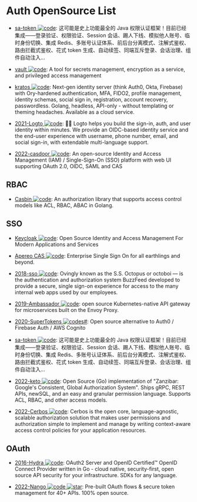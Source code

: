 # Auth OpenSource List

- [sa-token ![code](https://martrix-usa.oss-accelerate.aliyuncs.com/logo/code.svg)](https://github.com/dromara/Sa-Token): 这可能是史上功能最全的 Java 权限认证框架！目前已经集成——登录验证、权限验证、Session 会话、踢人下线、模拟他人账号、临时身份切换、集成 Redis、多账号认证体系、前后台分离模式、注解式鉴权、路由拦截式鉴权、花式 token 生成、自动续签、同端互斥登录、会话治理、组件自动注入...

- [vault ![code](https://martrix-usa.oss-accelerate.aliyuncs.com/logo/code.svg)](https://github.com/hashicorp/vault): A tool for secrets management, encryption as a service, and privileged access management

- [kratos ![code](https://martrix-usa.oss-accelerate.aliyuncs.com/logo/code.svg)](https://github.com/ory/kratos): Next-gen identity server (think Auth0, Okta, Firebase) with Ory-hardened authentication, MFA, FIDO2, profile management, identity schemas, social sign in, registration, account recovery, passwordless. Golang, headless, API-only - without templating or theming headaches. Available as a cloud service.

- [2021-Logto ![code](https://martrix-usa.oss-accelerate.aliyuncs.com/logo/code.svg)](https://github.com/logto-io/logto): 🧑‍🚀 Logto helps you build the sign-in, auth, and user identity within minutes. We provide an OIDC-based identity service and the end-user experience with username, phone number, email, and social sign-in, with extendable multi-language support.

- [2022-casdoor ![code](https://martrix-usa.oss-accelerate.aliyuncs.com/logo/code.svg)](https://github.com/casdoor/casdoor): An open-source Identity and Access Management (IAM) / Single-Sign-On (SSO) platform with web UI supporting OAuth 2.0, OIDC, SAML and CAS

## RBAC

- [Casbin ![code](https://martrix-usa.oss-accelerate.aliyuncs.com/logo/code.svg)](https://github.com/casbin/casbin): An authorization library that supports access control models like ACL, RBAC, ABAC in Golang.

## SSO

- [Keycloak ![code](https://martrix-usa.oss-accelerate.aliyuncs.com/logo/code.svg)](https://github.com/keycloak/keycloak): Open Source Identity and Access Management For Modern Applications and Services

- [Apereo CAS ![code](https://martrix-usa.oss-accelerate.aliyuncs.com/logo/code.svg)](https://github.com/apereo/cas): Enterprise Single Sign On for all earthlings and beyond.

- [2018-sso ![code](https://martrix-usa.oss-accelerate.aliyuncs.com/logo/code.svg)](https://github.com/buzzfeed/sso): Ovingly known as the S.S. Octopus or octoboi — is the authentication and authorization system BuzzFeed developed to provide a secure, single sign-on experience for access to the many internal web apps used by our employees.

- [2019-Ambassador ![code](https://martrix-usa.oss-accelerate.aliyuncs.com/logo/code.svg)](https://github.com/datawire/ambassador): open source Kubernetes-native API gateway for microservices built on the Envoy Proxy.

- [2020-SuperTokens ![code](https://martrix-usa.oss-accelerate.aliyuncs.com/logo/code.svg)s#](https://github.com/supertokens/supertokens-core): Open source alternative to Auth0 / Firebase Auth / AWS Cognito

- [sa-token ![code](https://martrix-usa.oss-accelerate.aliyuncs.com/logo/code.svg)](https://github.com/click33/sa-token): 这可能是史上功能最全的 Java 权限认证框架！目前已经集成——登录验证、权限验证、Session 会话、踢人下线、模拟他人账号、临时身份切换、集成 Redis、多账号认证体系、前后台分离模式、注解式鉴权、路由拦截式鉴权、花式 token 生成、自动续签、同端互斥登录、会话治理、组件自动注入...

- [2022-keto ![code](https://martrix-usa.oss-accelerate.aliyuncs.com/logo/code.svg)](https://github.com/ory/keto): Open Source (Go) implementation of "Zanzibar: Google's Consistent, Global Authorization System". Ships gRPC, REST APIs, newSQL, and an easy and granular permission language. Supports ACL, RBAC, and other access models.

- [2022-Cerbos ![code](https://martrix-usa.oss-accelerate.aliyuncs.com/logo/code.svg)](https://github.com/cerbos/cerbos): Cerbos is the open core, language-agnostic, scalable authorization solution that makes user permissions and authorization simple to implement and manage by writing context-aware access control policies for your application resources.

## OAuth

- [2016-Hydra ![code](https://martrix-usa.oss-accelerate.aliyuncs.com/logo/code.svg)](https://github.com/ory/hydra): OAuth2 Server and OpenID Certified™ OpenID Connect Provider written in Go - cloud native, security-first, open source API security for your infrastructure. SDKs for any language.

- [2022-Nango ![code](https://martrix-usa.oss-accelerate.aliyuncs.com/logo/code.svg) ![star](https://img.shields.io/github/stars/nangoHQ/nango)](https://github.com/nangoHQ/nango): Pre-built OAuth flows & secure token management for 40+ APIs. 100% open source.
